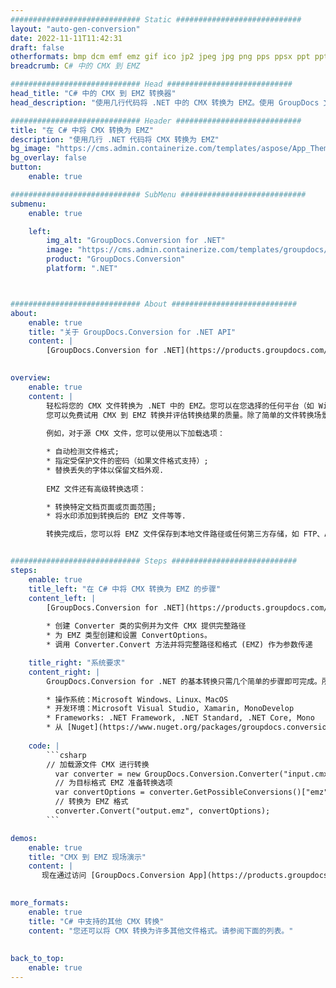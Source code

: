 ```yaml
---
############################# Static ############################
layout: "auto-gen-conversion"
date: 2022-11-11T11:42:31
draft: false
otherformats: bmp dcm emf emz gif ico jp2 jpeg jpg png pps ppsx ppt pptx psb psd svg svgz tga tif tiff webp wmf wmz
breadcrumb: C# 中的 CMX 到 EMZ

############################# Head ############################
head_title: "C# 中的 CMX 到 EMZ 转换器"
head_description: "使用几行代码将 .NET 中的 CMX 转换为 EMZ。使用 GroupDocs 文档转换 API 转换 160 多种文件格式。"

############################# Header ############################
title: "在 C# 中将 CMX 转换为 EMZ"
description: "使用几行 .NET 代码将 CMX 转换为 EMZ"
bg_image: "https://cms.admin.containerize.com/templates/aspose/App_Themes/V3/images/bg/header1.png"
bg_overlay: false
button:
    enable: true

############################# SubMenu ############################
submenu:
    enable: true

    left:
        img_alt: "GroupDocs.Conversion for .NET"
        image: "https://cms.admin.containerize.com/templates/groupdocs/images/product-logos/90x90-noborder/groupdocs-conversion-net.png"
        product: "GroupDocs.Conversion"
        platform: ".NET"



############################# About ############################
about:
    enable: true
    title: "关于 GroupDocs.Conversion for .NET API"
    content: |
        [GroupDocs.Conversion for .NET](https://products.groupdocs.com/conversion/net/)可用于转换Microsoft Word、Excel、PowerPoint、PDF、Visio等格式。 GroupDocs.Conversion 是一个独立的 API，适用于需要高性能的后端和内部系统。它不依赖于任何软件，例如 Microsoft 或 Open Office。
    

overview:
    enable: true
    content: |
        轻松将您的 CMX 文件转换为 .NET 中的 EMZ。您可以在您选择的任何平台（如 Windows、Linux、macOS）中仅使用几行 C# 代码行。
        您可以免费试用 CMX 到 EMZ 转换并评估转换结果的质量。除了简单的文件转换场景，您还可以尝试更高级的选项来加载源 CMX 文件和保存输出 EMZ 结果。 
        
        例如，对于源 CMX 文件，您可以使用以下加载选项：

        * 自动检测文件格式;
        * 指定受保护文件的密码（如果文件格式支持）;
        * 替换丢失的字体以保留文档外观.
        
        EMZ 文件还有高级转换选项：

        * 转换特定文档页面或页面范围;
        * 将水印添加到转换后的 EMZ 文件等等.

        转换完成后，您可以将 EMZ 文件保存到本地文件路径或任何第三方存储，如 FTP、Amazon S3、Google Drive、Dropbox 等。请注意 - 将 CMX 转换为 EMZ 无需安装任何额外的软件 - 如 MS Office、Open Office、Adobe Acrobat Reader 等。


############################# Steps ############################
steps:
    enable: true
    title_left: "在 C# 中将 CMX 转换为 EMZ 的步骤"
    content_left: |
        [GroupDocs.Conversion for .NET](https://products.groupdocs.com/conversion/net/) 使开发人员只需几行代码即可轻松地将 CMX 文件转换为 EMZ。
        
        * 创建 Converter 类的实例并为文件 CMX 提供完整路径
        * 为 EMZ 类型创建和设置 ConvertOptions。
        * 调用 Converter.Convert 方法并将完整路径和格式 (EMZ) 作为参数传递

    title_right: "系统要求"
    content_right: |
        GroupDocs.Conversion for .NET 的基本转换只需几个简单的步骤即可完成。所有主要平台和操作系统都支持我们的 API。在执行以下代码之前，请确保您的系统上安装了以下先决条件。

        * 操作系统：Microsoft Windows、Linux、MacOS
        * 开发环境：Microsoft Visual Studio, Xamarin, MonoDevelop
        * Frameworks: .NET Framework, .NET Standard, .NET Core, Mono
        * 从 [Nuget](https://www.nuget.org/packages/groupdocs.conversion) 获取最新的 GroupDocs.Conversion for .NET
         
    code: |
        ```csharp    
        // 加载源文件 CMX 进行转换
          var converter = new GroupDocs.Conversion.Converter("input.cmx");
          // 为目标格式 EMZ 准备转换选项
          var convertOptions = converter.GetPossibleConversions()["emz"].ConvertOptions;
          // 转换为 EMZ 格式
          converter.Convert("output.emz", convertOptions);
        ```

demos:
    enable: true
    title: "CMX 到 EMZ 现场演示"
    content: |
       现在通过访问 [GroupDocs.Conversion App](https://products.groupdocs.app/conversion/family) 网站将 CMX 转换为 EMZ。在线演示具有以下优点
          

more_formats:
    enable: true
    title: "C# 中支持的其他 CMX 转换"
    content: "您还可以将 CMX 转换为许多其他文件格式。请参阅下面的列表。"
       
       
back_to_top:
    enable: true
---
```

